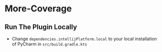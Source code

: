 # More-Coverage

## Run The Plugin Locally
- Change `dependencies.intellijPlatform.local` to your local installation of PyCharm in `src/build.gradle.kts`
